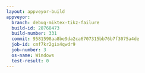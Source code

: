 ```yaml
---
layout: appveyor-build
appveyor:
  branch: debug-miktex-tikz-failure
  build-id: 28768473
  build-number: 331
  commit: 9581598aa8be9da2ca6707315bb76b7f3075a4de
  job-id: cmf7kr2gix4qwdr9
  job-number: 3
  os-name: Windows
  test-result: 0
---
```

